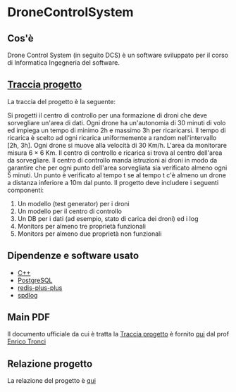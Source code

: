 # DroneControlSystem

## Cos'è

Drone Control System (in seguito DCS) è un software sviluppato per il corso di Informatica Ingegneria del software.

## [Traccia progetto](#traccia-progetto)

La traccia del progetto è la seguente:

Si progetti il centro di controllo per una formazione di droni che deve sorvegliare un'area di dati. Ogni drone ha un'autonomia di 30 minuti di volo ed impiega un tempo di minimo 2h e massimo 3h per ricaricarsi. Il tempo di ricarica è scelto ad ogni ricarica uniformemente a random nell'intervallo [2h, 3h]. Ogni drone si muove alla velocità di 30 Km/h.
L'area da monitorare misura 6 × 6 Km. Il centro di controllo e ricarica si trova al centro dell'area da sorvegliare. Il centro di controllo manda istruzioni ai droni in modo da garantire che per ogni punto dell'area sorvegliata sia verificato almeno ogni 5 minuti. Un punto è verificato al tempo t se al tempo t c'è almeno un drone a distanza inferiore
a 10m dal punto.
Il progetto deve includere i seguenti componenti:

1. Un modello (test generator) per i droni
2. Un modello per il centro di controllo
3. Un DB per i dati (ad esempio, stato di carica dei droni) ed i log
4. Monitors per almeno tre proprietà funzionali
5. Monitors per almeno due proprietà non funzionali

## Dipendenze e software usato

- [C++](https://isocpp.org/)
- [PostgreSQL](https://www.postgresql.org/)
- [redis-plus-plus](https://github.com/sewenew/redis-plus-plus)
- [spdlog](https://github.com/gabime/spdlog)

## Main PDF

Il documento ufficiale da cui è tratta la [Traccia progetto](#traccia-progetto) è
fornito [qui](https://drive.google.com/drive/folders/1HCPIGL4mzhRJXjWQehEopvJYqsjLs2WF) dal
prof [Enrico Tronci](https://corsidilaurea.uniroma1.it/it/users/enricotronciuniroma1it)

## Relazione progetto

La relazione del progetto è [qui](res/doc/Relazione.md)
